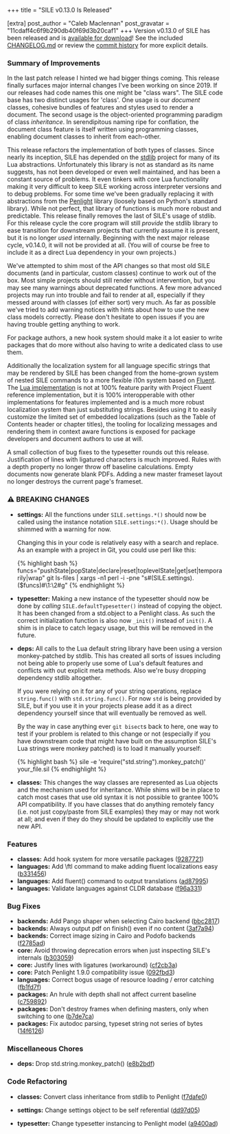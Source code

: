 +++
title = "SILE v0.13.0 Is Released"

[extra]
post_author = "Caleb Maclennan"
post_gravatar = "11cdaff4c6f9b290db40f69d3b20caf1"
+++
Version v0.13.0 of SILE has been released and is [available for download][release]!
See the included [CHANGELOG.md][changelog] or review the [commit history][commits] for more explicit details.

### Summary of Improvements

In the last patch release I hinted we had bigger things coming.
This release finally surfaces major internal changes I've been working on since 2019.
If our releases had code names this one might be "class wars".
The SILE code base has two distinct usages for 'class'.
One usage is our *document* classes, cohesive bundles of features and styles used to render a document.
The second usage is the object-oriented programming paradigm of class *inheritance*.
In serendipitous naming ripe for conflation, the document class feature is itself written using programming classes, enabling document classes to inherit from each-other.

This release refactors the implementation of both types of classes.
Since nearly its inception, SILE has depended on the [stdlib][std] project for many of its Lua abstractions.
Unfortunately this library is not as standard as its name suggests, has not been developed or even well maintained, and has been a constant source of problems.
It even tinkers with core Lua functionality making it very difficult to keep SILE working across interpreter versions and to debug problems.
For some time we've been gradually replacing it with abstractions from the [Penlight][pl] library (loosely based on Python's standard library).
While not perfect, that library of functions is much more robust and predictable.
This release finally removes the last of SILE's usage of stdlib.
For this release cycle the core program will still *provide* the stdlib library to ease transition for downstream projects that currently assume it is present, but it is no longer *used* internally.
Beginning with the next major release cycle, v0.14.0, it will not be provided at all.
(You will of course be free to include it as a direct Lua dependency in your own projects.)

We've attempted to shim most of the API changes so that most old SILE documents (and in particular, custom classes) continue to work out of the box.
Most simple projects should still render without intervention, but you may see many warnings about deprecated functions.
A few more advanced projects may run into trouble and fail to render at all, especially if they messed around with classes (of either sort) very much.
As far as possible we've tried to add warning notices with hints about how to use the new class models correctly.
Please don't hesitate to open issues if you are having trouble getting anything to work.

For package authors, a new hook system should make it a lot easier to write packages that do more without also having to write a dedicated class to use them.

Additionally the localization system for all language specific strings that may be rendered by SILE has been changed from the home-grown system of nested SILE commands to a more flexible i10n system based on [Fluent][fluent].
The [Lua implementation][fluent-lua] is not at 100% feature parity with Project Fluent reference implementation, but it is 100% interopperable with other implementations for features implemented and is a much more robust localization system than just substituting strings.
Besides using it to easily customize the limited set of embedded localizations (such as the Table of Contents header or chapter titles), the tooling for localizing messages and rendering them in context aware functions is exposed for package developers and document authors to use at will.

A small collection of bug fixes to the typesetter rounds out this release.
Justification of lines with ligatured characters is much improved.
Rules with a depth property no longer throw off baseline calculations.
Empty documents now generate blank PDFs.
Adding a new master frameset layout no longer destroys the current page's frameset.

### ⚠ BREAKING CHANGES

* **settings:** All the functions under `SILE.settings.*()` should now be
	called using the instance notation `SILE.settings:*()`. Usage should be
	shimmed with a warning for now.

	Changing this in your code is relatively easy with a search and replace.
	As an example with a project in Git, you could use perl like this:

	{% highlight bash %}
	funcs="pushState|popState|declare|reset|toplevelState|get|set|temporarily|wrap"
	git ls-files | xargs -n1 perl -i -pne "s#(SILE\.settings)\.($funcs)#\1:\2#g"
	{% endhighlight %}

* **typesetter:** Making a new instance of the typesetter should now be
	done by *calling* `SILE.defaultTypesetter()` instead of copying the
	object. It has been changed from a std.object to a Penlight class. As
	such the correct initialization function is also now `_init()` instead
	of `init()`. A shim is in place to catch legacy usage, but this will be
	removed in the future.

* **deps:** All calls to the Lua default string library have been
	using a version monkey-patched by stdlib. This has created all sorts of
	issues including not being able to properly use some of Lua's default
	features and conflicts with out explicit meta methods. Also we're busy
	dropping dependency stdlib altogether.

	If you were relying on it for any of your string operations, replace
	`string.func()` with `std.string.func()`. For now `std` is being
	provided by SILE, but if you use it in your projects please add it as
	a direct dependency yourself since that will eventually be removed as
	well.

	By the way in case anything ever `git bisect`s back to here, one way to
	test if your problem is related to this change or not (especially if you
	have downstream code that might have built on the assumption SILE's Lua
	strings were monkey patched) is to load it manually yourself:

	{% highlight bash %}
	sile -e 'require("std.string").monkey_patch()' your_file.sil
	{% endhighlight %}

* **classes:** This changes the way classes are represented as Lua
	objects and the mechanism used for inheritance. While shims will be in
	place to catch most cases that use old syntax it is not possible to
	grantee 100% API compatibility. If you have classes that do anything
	remotely fancy (i.e. not just copy/paste from SILE examples) they may or
	may not work at all; and even if they do they should be updated to
	explicitly use the new API.

### Features

* **classes:** Add hook system for more versatile packages ([9287721](https://github.com/sile-typesetter/sile/commit/9287721217970a6262a25f5fe697ac211d1ebaca))
* **languages:** Add \ftl command to make adding fluent localizations easy ([b331456](https://github.com/sile-typesetter/sile/commit/b3314564afa5d4e38dc5f28277b13aa9dbe8668b))
* **languages:** Add fluent() command to output translations ([ad87995](https://github.com/sile-typesetter/sile/commit/ad87995ebbbce464b3a7075961db29e681607823))
* **languages:** Validate languages against CLDR database ([f96a331](https://github.com/sile-typesetter/sile/commit/f96a33133ecefa641e06139f90bc6b1931be5656))


### Bug Fixes

* **backends:** Add Pango shaper when selecting Cairo backend ([bbc2817](https://github.com/sile-typesetter/sile/commit/bbc2817c01e20ba04c5fe7d4c40de4c9b5155ffc))
* **backends:** Always output pdf on finish() even if no content ([3af7a94](https://github.com/sile-typesetter/sile/commit/3af7a94d39b11555cf2159f5f4a9c416259f7fa3))
* **backends:** Correct image sizing in Cairo and Podofo backends ([f2785ad](https://github.com/sile-typesetter/sile/commit/f2785ade39842caf40519239ee58e3db3e17cc9d))
* **core:** Avoid throwing deprecation errors when just inspecting SILE's internals ([b303059](https://github.com/sile-typesetter/sile/commit/b303059fe85d323d8a459e8025340464f4bdd0dd))
* **core:** Justify lines with ligatures (workaround) ([cf2cb3a](https://github.com/sile-typesetter/sile/commit/cf2cb3a34e72132705bda3e9fbe4bb97ac37e1f8))
* **core:** Patch Penlight 1.9.0 compatibility issue ([092fbd3](https://github.com/sile-typesetter/sile/commit/092fbd38c60677a92029a8504d5baa8c9e25c37b))
* **languages:** Correct bogus usage of resource loading / error catching ([fb1fd7f](https://github.com/sile-typesetter/sile/commit/fb1fd7f1cb39ee7d36b6d5253da94f906afba8f2))
* **packages:** An hrule with depth shall not affect current baseline ([c759892](https://github.com/sile-typesetter/sile/commit/c759892d09b9ffa1c3c2d25d69d0324b34884b13))
* **packages:** Don't destroy frames when defining masters, only when switching to one ([b7de7ca](https://github.com/sile-typesetter/sile/commit/b7de7caadf5b07f819f3e483f0f1712d06d9facc))
* **packages:** Fix autodoc parsing, typeset string not series of bytes ([14f6126](https://github.com/sile-typesetter/sile/commit/14f61266b6b19835d1019d94015d2e0bfa2612b1))


### Miscellaneous Chores

* **deps:** Drop std.string.monkey_patch() ([e8b2bdf](https://github.com/sile-typesetter/sile/commit/e8b2bdf96b50646698c75961fddff2da26ce57ec))


### Code Refactoring

* **classes:** Convert class inheritance from stdlib to Penlight ([f7dafe0](https://github.com/sile-typesetter/sile/commit/f7dafe0623a981e9532fbb0108876517786bd1d8))
* **settings:** Change settings object to be self referential ([dd97d05](https://github.com/sile-typesetter/sile/commit/dd97d05cf02e89213492d1308544177a482de7ea))
* **typesetter:** Change typesetter instancing to Penlight model ([a9400ad](https://github.com/sile-typesetter/sile/commit/a9400ad0e759b6b8787b4307c10984ce91e354dc))


  [release]: https://github.com/sile-typesetter/sile/releases/tag/v0.13.0
  [changelog]: https://github.com/sile-typesetter/sile/blob/master/CHANGELOG.md
  [commits]: https://github.com/sile-typesetter/sile/compare/v0.12.5...v0.13.0
  [pl]: https://lunarmodules.github.io/Penlight
  [std]: https://lua-stdlib.github.io/lua-stdlib
  [fluent]: https://projectfluent.org
  [fluent-lua]: https://github.com/alerque/fluent-lua
